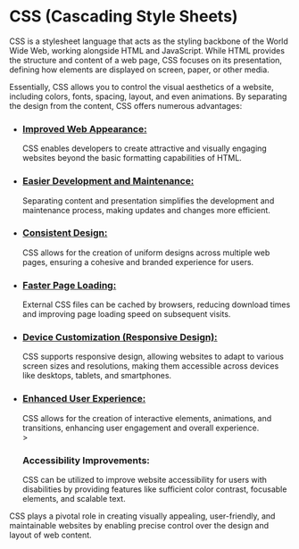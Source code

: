 <h1>CSS (Cascading Style Sheets)</h1>
<p>CSS is a stylesheet language that acts as the styling backbone of the World Wide Web, working alongside HTML and JavaScript. While HTML provides the structure and content of a web page, CSS focuses on its presentation, defining how elements are displayed on screen, paper, or other media.</p>
<p>Essentially, CSS allows you to control the visual aesthetics of a website, including colors, fonts, spacing, layout, and even animations. By separating the design from the content, CSS offers numerous advantages:</p>
<ul>
  <li><u><h3>Improved Web Appearance:</h3></u> CSS enables developers to create attractive and visually engaging websites beyond the basic formatting capabilities of HTML.</li>
  <li><u><h3>Easier Development and Maintenance:</h3></u> Separating content and presentation simplifies the development and maintenance process, making updates and changes more efficient.</li>
  <li><u><h3>Consistent Design:</h3></u> CSS allows for the creation of uniform designs across multiple web pages, ensuring a cohesive and branded experience for users.</li>
  <li><u><h3>Faster Page Loading:</h3></u> External CSS files can be cached by browsers, reducing download times and improving page loading speed on subsequent visits.</li>
  <li><u><h3>Device Customization (Responsive Design):</h3></u> CSS supports responsive design, allowing websites to adapt to various screen sizes and resolutions, making them accessible across devices like desktops, tablets, and smartphones.</li>
  <li><u><h3>Enhanced User Experience:</h3></u> CSS allows for the creation of interactive elements, animations, and transitions, enhancing user engagement and overall experience.</li>
  <li<u>><h3>Accessibility Improvements:</h3></u> CSS can be utilized to improve website accessibility for users with disabilities by providing features like sufficient color contrast, focusable elements, and scalable text.</li>
</ul>
<p>CSS plays a pivotal role in creating visually appealing, user-friendly, and maintainable websites by enabling precise control over the design and layout of web content.</p>
